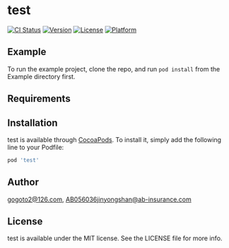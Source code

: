 # test

[![CI Status](http://img.shields.io/travis/gogoto2@126.com/test.svg?style=flat)](https://travis-ci.org/gogoto2@126.com/test)
[![Version](https://img.shields.io/cocoapods/v/test.svg?style=flat)](http://cocoapods.org/pods/test)
[![License](https://img.shields.io/cocoapods/l/test.svg?style=flat)](http://cocoapods.org/pods/test)
[![Platform](https://img.shields.io/cocoapods/p/test.svg?style=flat)](http://cocoapods.org/pods/test)

## Example

To run the example project, clone the repo, and run `pod install` from the Example directory first.

## Requirements

## Installation

test is available through [CocoaPods](http://cocoapods.org). To install
it, simply add the following line to your Podfile:

```ruby
pod 'test'
```

## Author

gogoto2@126.com, AB056036jinyongshan@ab-insurance.com

## License

test is available under the MIT license. See the LICENSE file for more info.
